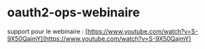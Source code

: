 # oauth2-ops-webinaire

support pour le webinaire : [https://www.youtube.com/watch?v=S-9X50QajmY](https://www.youtube.com/watch?v=S-9X50QajmY)
